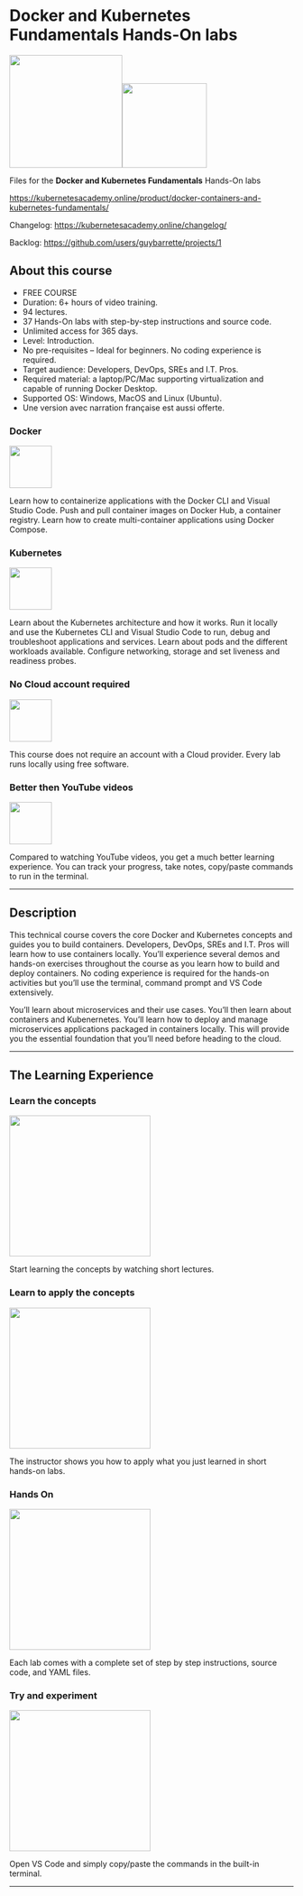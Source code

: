 # Docker and Kubernetes Fundamentals Hands-On labs

<img src="https://kubernetesacademy.online/wp-content/uploads/2021/08/BadgeFundamentalsEN.svg" width=200px><img src="https://kubernetesacademy.online/wp-content/uploads/2021/08/Free.webp" width=150px>

Files for the **Docker and Kubernetes Fundamentals** Hands-On labs

https://kubernetesacademy.online/product/docker-containers-and-kubernetes-fundamentals/

Changelog: https://kubernetesacademy.online/changelog/

Backlog: https://github.com/users/guybarrette/projects/1

## About this course

- FREE COURSE
- Duration: 6+ hours of video training.
- 94 lectures.
- 37 Hands-On labs with step-by-step instructions and source code.
- Unlimited access for 365 days.
- Level: Introduction.
- No pre-requisites – Ideal for beginners. No coding experience is required.
- Target audience: Developers, DevOps, SREs and I.T. Pros.
- Required material: a laptop/PC/Mac supporting virtualization and capable of running Docker Desktop.
- Supported OS: Windows, MacOS and Linux (Ubuntu).
- Une version avec narration française est aussi offerte.

### Docker

<img src="https://kubernetesacademy.online/wp-content/uploads/2021/01/Docker-logo-no-text.svg" width=75px>

Learn how to containerize applications with the Docker CLI and Visual Studio Code. Push and pull container images on Docker Hub, a container registry. Learn how to create multi-container applications using Docker Compose.​

### Kubernetes

<img src="https://kubernetesacademy.online/wp-content/uploads/2021/01/Kubernetes_logo-wheel.svg" width=75px>

Learn about the Kubernetes architecture and how it works. Run it locally and use the Kubernetes CLI and Visual Studio Code to run, debug and troubleshoot applications and services. Learn about pods and the different workloads available. Configure networking, storage and set liveness and readiness probes.

### No Cloud account required

<img src="https://kubernetesacademy.online/wp-content/uploads/2021/08/nocloud.png" width=75px>

This course does not require an account with a Cloud provider. Every lab runs locally using free software.

### Better then YouTube videos

<img src="https://kubernetesacademy.online/wp-content/uploads/2021/08/YouTube-Circle.png" width=75px>

Compared to watching YouTube videos, you get a much better learning experience. You can track your progress, take notes, copy/paste commands to run in the terminal.

---

## Description

This technical course covers the core Docker and Kubernetes concepts and guides you to build containers. Developers, DevOps, SREs and I.T. Pros will learn how to use containers locally. You’ll experience several demos and hands-on exercises throughout the course as you learn how to build and deploy containers. No coding experience is required for the hands-on activities but you’ll use the terminal, command prompt and VS Code extensively.

You’ll learn about microservices and their use cases. You’ll then learn about containers and Kubenernetes. You’ll learn how to deploy and manage microservices applications packaged in containers locally. This will provide you the essential foundation that you’ll need before heading to the cloud.

---

## The Learning Experience

### Learn the concepts

<img src="https://kubernetesacademy.online/wp-content/uploads/2022/03/course1_dell-xps15-front2.webp" width=250px>

Start learning the concepts by watching short lectures.

### Learn to apply the concepts

<img src="https://kubernetesacademy.online/wp-content/uploads/2022/03/course2_dell-xps15-front.webp" width=250px>

The instructor shows you how to apply what you just learned in short hands-on labs.

### Hands On

<img src="https://kubernetesacademy.online/wp-content/uploads/2022/03/course3_dell-xps15-front.webp" width=250px>

Each lab comes with a complete set of step by step instructions, source code, and YAML files.

### Try and experiment

<img src="https://kubernetesacademy.online/wp-content/uploads/2022/03/course4_dell-xps15-front.webp" width=250px>

Open VS Code and simply copy/paste the commands in the built-in terminal.

---
